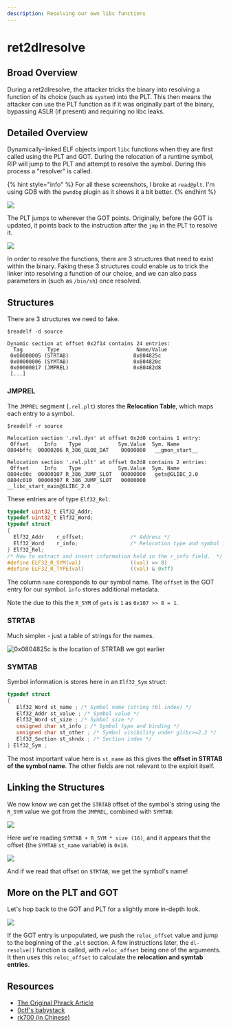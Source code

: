 ```yaml
---
description: Resolving our own libc functions
---
```


# ret2dlresolve

## Broad Overview

During a ret2dlresolve, the attacker tricks the binary into resolving a function of its choice \(such as `system`\) into the PLT. This then means the attacker can use the PLT function as if it was originally part of the binary, bypassing ASLR \(if present\) and requiring no libc leaks.

## Detailed Overview

Dynamically-linked ELF objects import `libc` functions when they are first called using the PLT and GOT. During the relocation of a runtime symbol, RIP will jump to the PLT and attempt to resolve the symbol. During this process a "resolver" is called.

{% hint style="info" %}
For all these screenshots, I broke at `read@plt`. I'm using GDB with the `pwndbg` plugin as it shows it a bit better.
{% endhint %}

![](../../../.gitbook/assets/image%20%2841%29.png)

The PLT jumps to wherever the GOT points. Originally, before the GOT is updated, it points back to the instruction after the `jmp` in the PLT to resolve it.

![](../../../.gitbook/assets/image%20%2835%29.png)

In order to resolve the functions, there are 3 structures that need to exist within the binary. Faking these 3 structures could enable us to trick the linker into resolving a function of our choice, and we can also pass parameters in \(such as `/bin/sh`\) once resolved.

## Structures

There are 3 structures we need to fake.

```text
$readelf -d source

Dynamic section at offset 0x2f14 contains 24 entries:
  Tag        Type                         Name/Value
 0x00000005 (STRTAB)                     0x804825c
 0x00000006 (SYMTAB)                     0x804820c
 0x00000017 (JMPREL)                     0x80482d8
 [...]
```

### JMPREL

The `JMPREL` segment \(`.rel.plt`\) stores the **Relocation Table**, which maps each entry to a symbol.

```text
$readelf -r source

Relocation section '.rel.dyn' at offset 0x2d0 contains 1 entry:
 Offset     Info    Type            Sym.Value  Sym. Name
0804bffc  00000206 R_386_GLOB_DAT    00000000   __gmon_start__

Relocation section '.rel.plt' at offset 0x2d8 contains 2 entries:
 Offset     Info    Type            Sym.Value  Sym. Name
0804c00c  00000107 R_386_JUMP_SLOT   00000000   gets@GLIBC_2.0
0804c010  00000307 R_386_JUMP_SLOT   00000000   __libc_start_main@GLIBC_2.0
```

These entries are of type `Elf32_Rel`:

```c
typedef uint32_t Elf32_Addr;
typedef uint32_t Elf32_Word;
typedef struct
{
  Elf32_Addr    r_offset;               /* Address */
  Elf32_Word    r_info;                 /* Relocation type and symbol index */
} Elf32_Rel;
/* How to extract and insert information held in the r_info field.  */
#define ELF32_R_SYM(val)                ((val) >> 8)
#define ELF32_R_TYPE(val)               ((val) & 0xff)
```

The column `name` coresponds to our symbol name. The `offset` is the GOT entry for our symbol. `info` stores additional metadata.

Note the due to this the `R_SYM` of `gets` is `1` as `0x107 >> 8 = 1`.

### STRTAB

Much simpler - just a table of strings for the names.

![0x0804825c is the location of STRTAB we got earlier](../../../.gitbook/assets/image%20%2836%29.png)

### SYMTAB

Symbol information is stores here in an `Elf32_Sym` struct:

```c
typedef struct 
{ 
   Elf32_Word st_name ; /* Symbol name (string tbl index) */
   Elf32_Addr st_value ; /* Symbol value */ 
   Elf32_Word st_size ; /* Symbol size */ 
   unsigned char st_info ; /* Symbol type and binding */ 
   unsigned char st_other ; /* Symbol visibility under glibc>=2.2 */ 
   Elf32_Section st_shndx ; /* Section index */ 
} Elf32_Sym ;
```

The most important value here is `st_name` as this gives the **offset in STRTAB of the symbol name**. The other fields are not relevant to the exploit itself.

## Linking the Structures

We now know we can get the `STRTAB` offset of the symbol's string using the `R_SYM` value we got from the `JMPREL`, combined with `SYMTAB`:

![](../../../.gitbook/assets/image%20%2840%29.png)

Here we're reading `SYMTAB + R_SYM * size (16)`, and it appears that the offset \(the `SYMTAB` `st_name` variable\) is `0x10`.

![](../../../.gitbook/assets/image%20%2844%29.png)

And if we read that offset on `STRTAB`, we get the symbol's name!

## More on the PLT and GOT

Let's hop back to the GOT and PLT for a slightly more in-depth look.

![](../../../.gitbook/assets/image%20%2838%29.png)

If the GOT entry is unpopulated, we push the `reloc_offset` value and jump to the beginning of the `.plt` section. A few instructions later, the `dl-resolve()` function is called, with `reloc_offset` being one of the arguments. It then uses this `reloc_offset` to calculate the **relocation and symtab entries**.

## Resources

* [The Original Phrack Article](http://phrack.org/issues/58/4.html)
* [0ctf's babystack](https://gist.github.com/ricardo2197/8c7f6f5b8950ed6771c1cd3a116f7e62)
* [rk700 \(in Chinese\)](http://rk700.github.io/2015/08/09/return-to-dl-resolve/)


